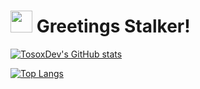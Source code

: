 # <img src="https://media.tenor.com/images/3d6c368b81136a0abc4c540403ff5d00/tenor.gif" width="35" height="35" /> Greetings Stalker!

[![TosoxDev's GitHub stats](https://github-readme-stats.vercel.app/api?username=TosoxDev)](https://github.com/anuraghazra/github-readme-stats)

[![Top Langs](https://github-readme-stats.vercel.app/api/top-langs/?username=TosoxDev)](https://github.com/anuraghazra/github-readme-stats)
